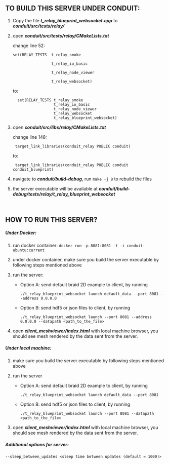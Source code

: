 ## TO BUILD THIS SERVER UNDER CONDUIT:
1. Copy the file __*t_relay_blueprint_websocket.cpp*__ to __*conduit/src/tests/relay/*__
2. open __*conduit/src/tests/relay/CMakeLists.txt*__

	change line 52:

	```
	set(RELAY_TESTS  t_relay_smoke
    
    	             t_relay_io_basic
                     
        	         t_relay_node_viewer
                     
            	     t_relay_websocket)
	```
    to:
  	```
      set(RELAY_TESTS t_relay_smoke
                      t_relay_io_basic
                      t_relay_node_viewer
                      t_relay_websocket
                      t_relay_blueprint_websocket)
  	```

3. open __*conduit/src/libs/relay/CMakeLists.txt*__

   change line 148:

   		target_link_libraries(conduit_relay PUBLIC conduit)
   to:
   
   		target_link_libraries(conduit_relay PUBLIC conduit conduit_blueprint)

4. navigate to __*conduit/build-debug*__, run `make -j 8` to rebuild the files
5. the server executable will be available at __*conduit/build-debug/tests/relay/t_relay_blueprint_websocket*__

<br />
  
## HOW TO RUN THIS SERVER?

##### Under Docker:

1. run docker container: `docker run -p 8081:8081 -t -i conduit-ubuntu:current`


2. under docker container, make sure you build the server executable by following steps mentioned above

3. run the server:

	* Option A: send default braid 2D example to client, by running 
        
        `./t_relay_blueprint_websocket launch default_data --port 8081 --address 0.0.0.0`
        
	* Option B: send hdf5 or json files to client, by running 
    
    	`./t_relay_blueprint_websocket launch --port 8081 --address 0.0.0.0 --datapath <path_to_the_file>`
        
4. open __*client_meshviewer/index.html*__ with local machine browser, you should see mesh rendered by the data sent from the server.


##### Under local machine:

1. make sure you build the server executable by following steps mentioned above


2. run the server 

	* Option A: send default braid 2D example to client, by running
	
    	`./t_relay_blueprint_websocket launch default_data --port 8081`

	* Option B: send hdf5 or json files to client, by running 

      `./t_relay_blueprint_websocket launch --port 8081 --datapath <path_to_the_file>`
3. open __*client_meshviewer/index.html*__ with local machine browser, you should see mesh rendered by the data sent from the server.

##### Additional options for server:

	--sleep_between_updates <sleep time between updates (default = 1000)>
